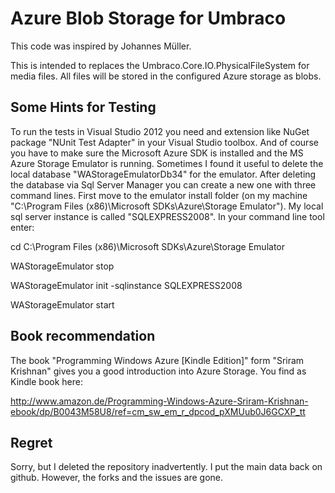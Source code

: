 Azure Blob Storage for Umbraco
==============================
This code was inspired by Johannes Müller.

This is intended to replaces the Umbraco.Core.IO.PhysicalFileSystem for media files. 
All files will be stored in the configured Azure storage as blobs.

Some Hints for Testing
-----------------------
To run the tests in Visual Studio 2012 you need and extension like NuGet package "NUnit Test Adapter" in your Visual Studio toolbox.
And of course you have to make sure the Microsoft Azure SDK is installed and the MS Azure Storage Emulator is running. 
Sometimes I found it useful to delete the local database "WAStorageEmulatorDb34" for the emulator. 
After deleting the database via Sql Server Manager you can create a new one with three command lines. 
First move to the emulator install folder (on my machine "C:\Program Files (x86)\Microsoft SDKs\Azure\Storage Emulator").
My local sql server instance is called "SQLEXPRESS2008".
In your command line tool enter:

cd C:\Program Files (x86)\Microsoft SDKs\Azure\Storage Emulator

WAStorageEmulator stop

WAStorageEmulator init -sqlinstance SQLEXPRESS2008

WAStorageEmulator start

Book recommendation
-------------------
The book "Programming Windows Azure [Kindle Edition]" form "Sriram Krishnan" gives you a good introduction into Azure Storage.
You find as Kindle book here:

http://www.amazon.de/Programming-Windows-Azure-Sriram-Krishnan-ebook/dp/B0043M58U8/ref=cm_sw_em_r_dpcod_pXMUub0J6GCXP_tt

Regret
-------
Sorry, but I deleted the repository inadvertently. I put the main data back on github. However, the forks and the issues are gone. 
